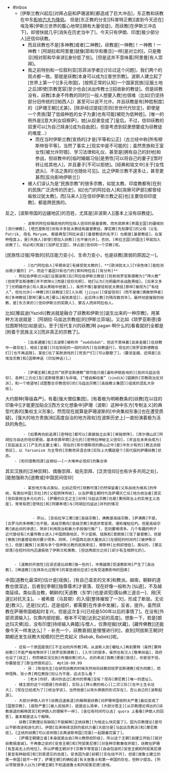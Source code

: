 - #inbox
    - [伊斯兰教兴起后]对拜占庭和萨珊波斯[都造成了巨大冲击]，东正教和祆教在中东[影响力大为降低](https://www.zhihu.com/question/22734227)。
但是[东正教的分支][科普特正教][直到今天还在]埃及等[伊斯兰世界的腹心地带][拥有大量信徒]，而祆教[在伊斯兰冲击下]，却很快就几乎[消失在历史当中了]，今天只有伊朗、印度[极少部分人]还信仰祆教。 
        - 而且祆教也不是[多神教]或者[二神教]，祆教是[一神教]！一神教！一神教！[阿胡拉和阿里曼]就像[耶和华和撒旦]一样[是对立的]，只是撒旦[相对耶和华来讲][身份低了些]。[但是这并不意味着]阿里曼[有人崇拜]。
        - 我之前特别和一位叙利亚[苏菲派学者][讨论过这个问题]，我们两个的观点都一致。那就是祆教[本身可以成为][普世宗教]。波斯人建立起了[世界上第一个][多元帝国]，[按照正常的认知]一个国家民族[征服土地之后]即使[宗教宽容]至少也会[派出传教士][招收新的教徒]。但是祆教没有，祆教[本身不传教的同时][一般人想要入教]也很难（比如[仍坚持部分旧传统的][帕西人]）甚至可以说不允许。并且祆教是有[种姓制度]的（[萨珊王朝][尤甚]，[除非经过提拔]否则[世世代代钦定]，即使是一个贵族[娶了低级种姓的女子为妻]也有可能[被贬为低种姓]。[唯一的例外是][意大利女奴穆萨]，她[从奴隶变成了]皇后。不过，信仰祆教的奴隶可以[为自己赎身][成为自由民]，但是考虑到奴隶想要成为祆教徒的难度...）
            - 而在当时伊斯兰教[宣扬的]才是[平等和公正]（古兰经中称[所有穆斯林皆平等]，当然了事实上[现实中是不可能的]；虽然贵族和王室女性[被允许狩猎]、学习法律和礼仪、甚至是[拥有自己的封地]和参战，但祆教中的[临时婚姻习俗]是男性[可以将自己的妻子][暂时转让给其他人]，并且妻子[不可以拒绝]。[经典和铭文中]关于[女性遮头]、不洁之类的[也随处可见]。比之伊斯兰教不遑多让，甚至更甚而[反向影响伊斯兰]）
        - 被人们误认为是“民族宗教”的很多宗教，如犹太教、印度教都有[在别的民族广泛流传的历史]，如[也门的阿拉伯人]和[突厥可萨部][都曾经皈依过犹太教]，而[马来人][在信仰伊斯兰教之前]也[主要信仰印度教]，都是跨民族的。

反之，[波斯帝国的边疆地区]的百姓，尤其是[非波斯人][基本上没有祆教徒]。


            - 波斯的阿拉伯殖民地的阿拉伯人信仰的是基督教，而东部原来[贵霜王国]的疆域则[流行佛教]，[塔巴里斯坦]则有许多犹太教徒和基督教徒，摩尼教[先知摩尼]的父母（父名 Patrik, 母名 Maryam, 都是典型[阿拉米语][基督教徒的名字]）也都是[基督教徒]。在某种程度上，是[外族人]即使[想加入祆教][也不被允许]。否则，[希拉王国]的国王[早就加入祆教了]，何必和[死敌][加萨尼王国]、拜占庭[信仰同一个宗教]呢。

[民族性过强]导致的[抗压能力变小]、生命力变小，也是祆教[衰弱的原因之一]。


            - [也门阿拉伯人]早期肯定[有接受犹太教的]，**[欧洲犹太人][Y染色体][能检测出极少量的] J*，而这个基因只有也门的[索科特拉岛][有分布]**
        - 阿拉伯伊斯兰兴起[征服波斯]后[阿拉伯伊斯兰教徒][贬称琐罗亚斯德教为]“拜火教” (但琐罗亚斯德教[并不崇拜火]而是[信仰光明]，他们认为[光明最终会战胜黑暗]。[后来又多了]光明最终会[将人类从黑暗中拯救]。)，虽然不像[基督徒和犹太教徒]那样[被视为]“有经人”，但也允许[一神教]的[祆教徒]交[人头税（jizya）][保留信仰]（而不是像[偶像崇拜者]和[多神教徒]那样[要么死]要么[皈依真信]），此后拜火教[仍残存数百年]。最终彻底摧毁的祆教，是[东方来的][信仰伊斯兰的突厥人]、蒙古人而非阿拉伯人。

比如[雅兹迪(Yazidi)]教派就是融合了祆教和伊斯兰[诞生出来的一种宗教]，用某种方法说就是： [阿胡拉·马兹达宗教组]的[伊斯兰异端]。又比如《琐罗亚斯德(查拉图斯特拉)如是说》。至于[现代复兴的祆教]啊 pagan 啊什么的[看看就好]全都是[附着于民族主义][而非真正的宗教了]。


            - [血亲通婚]在[古波斯]被称作 “xwēdōdah"，但这不意味着[血亲圣婚][在祆教中一直存在]，相反[圣婚][只在较短的一段时间内][在祆教盛行]。现在的[琐罗亚斯德教徒们][也不再追随]。某些[玩了某款游戏的][死丧尸们][可以歇歇了]。（要说圣婚，还得是[古埃及宗教]和[因蒂神话 (印加神话)]。）


            - [萨珊王朝]真正的“琐罗亚斯德教”很可能只是[遍布伊朗各地的][民间马兹达信仰]、各种[二元论]及[诺斯替思潮]与异端、[“擅自解经者”（zindik）]猖獗的[宗教政治反对派]，和一个绝望地[试图整合宗教信仰]的[马兹达宗教][高级教士集团][组成的混乱大杂烩]。

大约那种[等级森严]，有着[强大僧侣集团]，[有着极为明晰教条的]祆教[在以往的印象中][才能更加贴合][西方文化想象中]萨珊（波斯）这种中东方[专制主义]的典型代表的[集权主义形象]，然而现在就算是萨珊波斯的[中央集权形象][也在遭受质疑]，[强大的地方贵族]和[高度自治的地方政权]在波斯历史上[一直扮演着极为活跃的角色]。


            - [如果再向前追溯][密特拉]都可以[直接独立出来][单独崇拜]，[库尔德山区]阿胡拉马自达的信仰更弱，基本依靠早期[泛化的][密特拉神秘主义信仰]，[并且在未来会成为][亚兹迪主义][产生的主要土壤]。现在的[库尔德斯坦的群山之中]是[中东少有的][教法派弱势区]，以 Yarsanism 为主导的[宗教奇异混合体]实际上大概就是个[现代版的萨珊祆教]状态。
        - [和印度教同源]且相似——[一大堆申必信仰]的集合体
其实汉族的[泛神崇拜]、偶像崇拜、祖先崇拜、[泛灵信仰][也有许多共同之处]，[能勉强称为]道教或[中国民间信仰]


            - 某些地方有点类似，比如近现代[琐教村落]仍然保留着[父系血统为维系]的传统，有类似中国[宗社]的[父祖崇拜传统]，以及萨珊王朝时代及萨珊灭亡后[地方统治者]其实[信仰是相当多元化的]。[萨珊的众王之王]对待[马兹达宗教]也是[秉持政治上的实用主义态度]，常常有把[密特拉]和[阿娜希塔]与[阿胡拉玛兹达]并列的情况


                - 所以，[亚伯拉罕三教]是[高级宗教]，佛教是高级宗教，[萨满教]不是，[古罗马的多神教]也不是。高级宗教向[低级宗教]渗透非常容易，堪称摧枯拉朽。但是高级宗教[彼此间的渗透]，除非[利用政治和暴力手段强行推广]，否则要难得多。几个有趣的例子：近代曾经有[大量传教士进入]中国西南地区，不少苗族、瑶族和[景颇族][信了基督教]。但是[傣族]的基督徒相对要少得多。同样，[中国西北部大量民众][在很短的时间内][被伊斯兰化]，但是[藏族][长期与多个信伊斯兰教的民族来往]，穆斯林[比例却很低]。类似的，[蒙古部落]在短时间内迅速皈依了伊斯兰和黄教，[但这两部分之间][却少有互相转化的]。


        - [道教的开放性]应该还是比祆教[强一些的]，毕竟越南[受道教影响]产生了[高台教]，[神道教][在体系化过程中]的某些成份应该[也有受道教影响的因素]

中国[道教化最深的]估计是[瑶族]，[有自己语言的文本]和教派。越南，朝鲜的道教也很深远，后者到[李朝][独尊儒术]才衰落、现在好像一般称为 [仙道]，不及越南延续。类似高台教，朝鲜的[天道教（东学）]也是讲究[儒仙佛三道合一]、用[天道][对抗天主]。
        - 被希腊（马其顿）的入侵[整体摧毁了一次]，形成了断层。无论是[教义]，还是[仪式]，还是组织，都需要[在传承中发展]，反省，提升。虽然祆教在萨珊帝国崛起时复兴，但是这次复兴[已经是500年以后的事情了]。在没有[外部资源输入]，仅靠内部挖掘，根本不可能[达到之前的高度]。想象一下，若是[朗达玛灭佛]后，没有印度[持续输入典籍]与僧人，仅靠挖掘[伏藏]，[藏传佛教][还能像今天一样发达么]？
        - 补充一个，祆教衰弱[是慢慢进行的]，直到[阿拔斯王朝]时期都还发生祆教大规模的[巴巴克起义 (Babak, Babek)]呢。


        - 还有一个原因是我们[不主动向外传教]啊。从波斯人到[囐哒人]再到粟特（虽然[粟特祆教][不能严格地等同于][琐罗亚斯德教]），[入华]的很多，虽然也有汉人[敬奉祆庙]，政府也设了[祆正]，然而确实没见到[传播祆教]的人。总的来说[我教]便是[我信]，你爱信不信，你要是信了[那当然很欢迎]。 #pt10-99.99
            - 另：[陈垣先生]在研究祆教的时候天然地将祆教同琐罗亚斯德教[视为同教]，而林悟殊、张小贵[两位教授]则认为不是，这点怎么看？
            - [老乡]你好，请问你去过[泉州的草庵]没有？现存[摩尼教][唯一的遗址]。
        - 楼主提的这个问题是[伪命题]，实际上[拜火教的核心][二宗三际][在中土生长壮大]，[现在已经成为了][统治学说]。当然他是[以改头换面的形式存在]，否认自己的[波斯起源]。
        - 大部分伊朗人对于[祆教迅速衰退]的解释是祆教[对萨珊帝国依附太严重]最后变成了[国营宗教]，[腐败严重][被人民抛弃]，就是这么简单，[大部分答主][从宗教理论得出的]祆教衰退的解释其实[和伊朗人的理解不一样]，[各位有时间可以去] quora 上看看[伊朗人的回答]，基本都是这么个解释。
        - 祆教[宗教理论有缺陷]不能解释[正统祆教][为啥这么快完蛋了]。因为宗教理论[是可以不断改进和进化的]。伊朗[后来继续活跃的抵抗力量]大部分是[马兹达克教派]和[摩尼教徒]。[正统的祆教]可以说伴随[古典波斯帝国]完蛋[一起跟着完蛋了]。
        - [萨珊王朝建立者]本身就是出自[拜火教祭祀阶级]，所以这个王朝[自建立开始][就对祆教很虔诚]。不再像之前的[安息王朝]和[阿契美尼德][对各种宗教兼收并取]，祆教在萨珊[有至高无上的地位]，所以萨珊王朝对于[宗教平等宽容][自由包容的]安息王朝和阿契美尼德[甚至有种敌视]和[刻意遗忘的态度]。安息因为是[前朝][实在绕不开]，但是[居鲁士建立的第一帝国]就不一样了，萨珊王朝[的确知道]有关居鲁士和第一帝国的存在，但鲜少提及。[所以导致很多人以为]萨珊王朝[不知道居鲁士和阿契美尼德]是啥。
